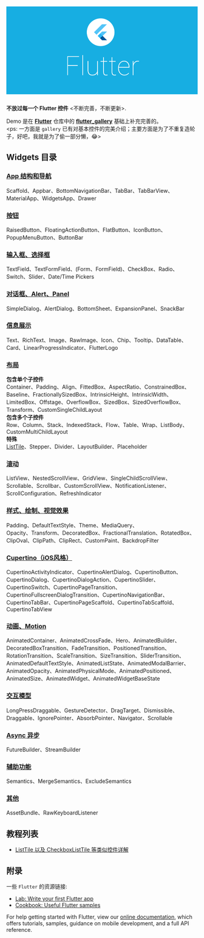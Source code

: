 # ![Flutter logo](https://raw.githubusercontent.com/OCNYang/flutter_widgets/ocnyang_widgets/docs/_/logo.png)

**不放过每一个 Flutter 控件** <不断完善，不断更新>.  

Demo 是在 [**Flutter**](https://github.com/flutter/flutter) 仓库中的 [**flutter_gallery**](https://github.com/flutter/flutter/tree/master/examples/flutter_gallery) 基础上补充完善的。  
<ps: 一方面是 `gallery` 已有对基本控件的完美介绍；主要方面是为了不重复造轮子，好吧，我就是为了偷一部分懒，:joy:>


## Widgets 目录

### [App 结构和导航]()

Scaffold、Appbar、BottomNavigationBar、TabBar、TabBarView、MaterialApp、WidgetsApp、Drawer

### [按钮]()

RaisedButton、FloatingActionButton、FlatButton、IconButton、PopupMenuButton、ButtonBar

### [输入框、选择框]()

TextField、TextFormField、(Form、FormField)、CheckBox、Radio、Switch、Slider、Date/Time Pickers

### [对话框、Alert、Panel]()

SimpleDialog、AlertDialog、BottomSheet、ExpansionPanel、SnackBar

### [信息展示]()

Text、RichText、Image、RawImage、Icon、Chip、Tooltip、DataTable、Card、LinearProgressIndicator、FlutterLogo

### [布局]()

**包含单个子控件**  
Container、Padding、Align、FittedBox、AspectRatio、ConstrainedBox、Baseline、FractionallySizedBox、IntrinsicHeight、IntrinsicWidth、LimitedBox、Offstage、OverflowBox、SizedBox、SizedOverflowBox、Transform、CustomSingleChildLayout  
**包含多个子控件**  
Row、Column、Stack、IndexedStack、Flow、Table、Wrap、ListBody、CustomMultiChildLayout  
**特殊**  
[ListTile](https://github.com/OCNYang/flutter_widgets/blob/ocnyang_widgets/docs/list/ListTile.md)、Stepper、Divider、LayoutBuilder、Placeholder

### [滚动]()

ListView、NestedScrollView、GridView、SingleChildScrollView、Scrollable、Scrollbar、CustomScrollView、NotificationListener、ScrollConfiguration、RefreshIndicator

### [样式、绘制、视觉效果]()

Padding、DefaultTextStyle、Theme、MediaQuery、  
Opacity、Transform、DecoratedBox、FractionalTranslation、RotatedBox、ClipOval、ClipPath、ClipRect、CustomPaint、BackdropFilter

### [Cupertino（iOS风格）]()

CupertinoActivityIndicator、CupertinoAlertDialog、CupertinoButton、CupertinoDialog、CupertinoDialogAction、CupertinoSlider、CupertinoSwitch、CupertinoPageTransition、CupertinoFullscreenDialogTransition、CupertinoNavigationBar、CupertinoTabBar、CupertinoPageScaffold、CupertinoTabScaffold、CupertinoTabView

### [动画、Motion]()

AnimatedContainer、AnimatedCrossFade、Hero、AnimatedBuilder、DecoratedBoxTransition、FadeTransition、PositionedTransition、RotationTransition、ScaleTransition、SizeTransition、SliderTransition、AnimatedDefaultTextStyle、AnimatedListState、AnimatedModalBarrier、AnimatedOpacity、AnimatedPhysicalMode、AnimatedPositioned、AnimatedSize、AnimatedWidget、AnimatedWidgetBaseState

### [交互模型]()

LongPressDraggable、GestureDetector、DragTarget、Dismissible、Draggable、IgnorePointer、AbsorbPointer、Navigator、Scrollable

### [Async 异步]()

FutureBuilder、StreamBuilder

### [辅助功能]()

Semantics、MergeSemantics、ExcludeSemantics

### [其他]()

AssetBundle、RawKeyboardListener

## 教程列表  

* [ListTile 以及 CheckboxListTile 等类似控件详解](https://github.com/OCNYang/flutter_widgets/blob/ocnyang_widgets/docs/list/ListTile.md)

## 附录

一些 `Flutter` 的资源链接:

- [Lab: Write your first Flutter app](https://flutter.dev/docs/get-started/codelab)
- [Cookbook: Useful Flutter samples](https://flutter.dev/docs/cookbook)

For help getting started with Flutter, view our
[online documentation](https://flutter.dev/docs), which offers tutorials,
samples, guidance on mobile development, and a full API reference.
